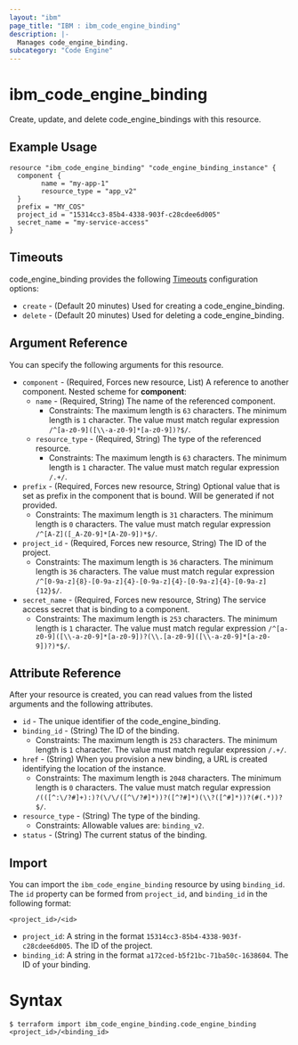 ```yaml
---
layout: "ibm"
page_title: "IBM : ibm_code_engine_binding"
description: |-
  Manages code_engine_binding.
subcategory: "Code Engine"
---
```


# ibm_code_engine_binding

Create, update, and delete code_engine_bindings with this resource.

## Example Usage

```hcl
resource "ibm_code_engine_binding" "code_engine_binding_instance" {
  component {
		name = "my-app-1"
		resource_type = "app_v2"
  }
  prefix = "MY_COS"
  project_id = "15314cc3-85b4-4338-903f-c28cdee6d005"
  secret_name = "my-service-access"
}
```

## Timeouts

code_engine_binding provides the following [Timeouts](https://www.terraform.io/docs/configuration/resources.html#timeouts) configuration options:

* `create` - (Default 20 minutes) Used for creating a code_engine_binding.
* `delete` - (Default 20 minutes) Used for deleting a code_engine_binding.

## Argument Reference

You can specify the following arguments for this resource.

* `component` - (Required, Forces new resource, List) A reference to another component.
Nested scheme for **component**:
	* `name` - (Required, String) The name of the referenced component.
	  * Constraints: The maximum length is `63` characters. The minimum length is `1` character. The value must match regular expression `/^[a-z0-9]([\\-a-z0-9]*[a-z0-9])?$/`.
	* `resource_type` - (Required, String) The type of the referenced resource.
	  * Constraints: The maximum length is `63` characters. The minimum length is `1` character. The value must match regular expression `/.+/`.
* `prefix` - (Required, Forces new resource, String) Optional value that is set as prefix in the component that is bound. Will be generated if not provided.
  * Constraints: The maximum length is `31` characters. The minimum length is `0` characters. The value must match regular expression `/^[A-Z]([_A-Z0-9]*[A-Z0-9])*$/`.
* `project_id` - (Required, Forces new resource, String) The ID of the project.
  * Constraints: The maximum length is `36` characters. The minimum length is `36` characters. The value must match regular expression `/^[0-9a-z]{8}-[0-9a-z]{4}-[0-9a-z]{4}-[0-9a-z]{4}-[0-9a-z]{12}$/`.
* `secret_name` - (Required, Forces new resource, String) The service access secret that is binding to a component.
  * Constraints: The maximum length is `253` characters. The minimum length is `1` character. The value must match regular expression `/^[a-z0-9]([\\-a-z0-9]*[a-z0-9])?(\\.[a-z0-9]([\\-a-z0-9]*[a-z0-9])?)*$/`.

## Attribute Reference

After your resource is created, you can read values from the listed arguments and the following attributes.

* `id` - The unique identifier of the code_engine_binding.
* `binding_id` - (String) The ID of the binding.
  * Constraints: The maximum length is `253` characters. The minimum length is `1` character. The value must match regular expression `/.+/`.
* `href` - (String) When you provision a new binding,  a URL is created identifying the location of the instance.
  * Constraints: The maximum length is `2048` characters. The minimum length is `0` characters. The value must match regular expression `/(([^:\/?#]+):)?(\/\/([^\/?#]*))?([^?#]*)(\\?([^#]*))?(#(.*))?$/`.
* `resource_type` - (String) The type of the binding.
  * Constraints: Allowable values are: `binding_v2`.
* `status` - (String) The current status of the binding.


## Import

You can import the `ibm_code_engine_binding` resource by using `binding_id`.
The `id` property can be formed from `project_id`, and `binding_id` in the following format:

```
<project_id>/<id>
```
* `project_id`: A string in the format `15314cc3-85b4-4338-903f-c28cdee6d005`. The ID of the project.
* `binding_id`: A string in the format `a172ced-b5f21bc-71ba50c-1638604`. The ID of your binding.

# Syntax
```
$ terraform import ibm_code_engine_binding.code_engine_binding <project_id>/<binding_id>
```
